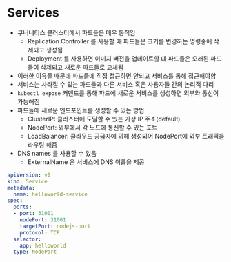 # Services

- 쿠버네티스 클러스터에서 파드들은 매우 동적임
    - Replication Controller 를 사용할 때 파드들은 크기를 변경하는 명령중에 삭제되고 생성됨
    - Deployment 를 사용하면 이미지 버전을 업데이트할 댸 파드들은 오래된 파드들이 삭제되고 새로운 파드들로 교체됨
- 이러한 이유들 때문에 파드들에 직접 접근하면 안되고 서비스를 통해 접근해야함
- 서비스는 사라질 수 있는 파드들과 다른 서비스 혹은 사용자들 간의 논리적 다리
- `kubectl expose` 커맨드를 통해 파드에 새로운 서비스를 생성하면 외부와 통신이 가능해짐
- 파드들에 새로운 엔드포인트를 생성할 수 있는 방법
    - ClusterIP: 클러스터에 도달할 수 있는 가상 IP 주소(default)
    - NodePort: 외부에서 각 노드에 통신할 수 있는 포트
    - LoadBalancer: 클라우드 공급자에 의해 생성되어 NodePort에 외부 트래픽을 라우팅 해줌
- DNS names 를 사용할 수 있음
    - ExternalName 은 서비스에 DNS 이름을 제공

```yaml
apiVersion: v1
kind: Service
metadata:
  name: helloworld-service
spec:
  ports:
  - port: 31001
    nodePort: 31001
    targetPort: nodejs-port
    protocol: TCP
  selector:
    app: helloworld
  type: NodePort
```